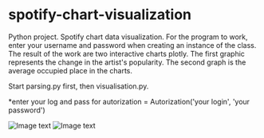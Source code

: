 # spotify-chart-visualization
Python project.
Spotify chart data visualization.
For the program to work, enter your username and password 
when creating an instance of the class.
The result of the work are two interactive charts plotly. 
The first graphic represents the change in the artist's popularity. 
The second graph is the average occupied place in the charts.

Start parsing.py first, then visualisation.py.

*enter your log and pass for autorization = Autorization('your login', 'your password')

![Image text](https://github.com/jimbojimih/2.Spotify-chart-visualization/blob/main/screen1.jpg)
![Image text](https://github.com/jimbojimih/2.Spotify-chart-visualization/blob/main/screen2.jpg)
